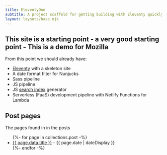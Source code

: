 ```yaml
---
title: EleventyOne
subtitle: A project scaffold for getting building with Eleventy quickly.
layout: layouts/base.njk
---
```



## This site is a starting point - a very good starting point - This is a demo for Mozilla

From this point we should already have:

- [Eleventy](https://11ty.io) with a skeleton site
- A date format filter for Nunjucks
- Sass pipeline
- JS pipeline
- JS [search index](/search.json) generator
- Serverless (FaaS) development pipeline with Netlify Functions for Lambda


## Post pages

The pages found in in the posts

<ul class="listing">
{%- for page in collections.post -%}
  <li>
    <a href="{{ page.url }}">{{ page.data.title }}</a> -
    <time datetime="{{ page.date }}">{{ page.date | dateDisplay }}</time>
  </li>
{%- endfor -%}
</ul>




